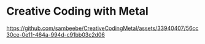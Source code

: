 # Creative Coding with Metal

https://github.com/sambeebe/CreativeCodingMetal/assets/33940407/56cc30ce-0e11-464a-994d-c91bb03c2d06

